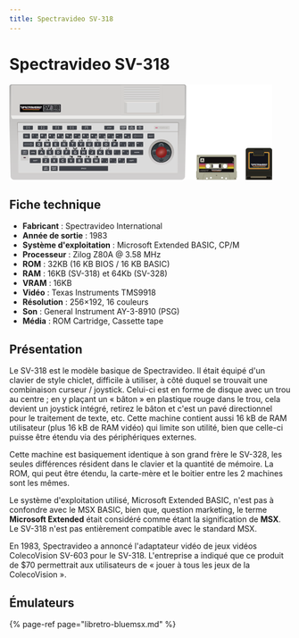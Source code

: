 ```yaml
---
title: Spectravideo SV-318
---
```


# Spectravideo SV-318

![](/migration-images/emulateurs/ordinosaures/spectravideo-sv-318/image%20%28101%29.png)

## Fiche technique

* **Fabricant** : Spectravideo International
* **Année de sortie** : 1983
* **Système d'exploitation** : Microsoft Extended BASIC, CP/M
* **Processeur** : Zilog Z80A @ 3.58 MHz
* **ROM** : 32KB \(16 KB BIOS / 16 KB BASIC\)
* **RAM** : 16KB \(SV-318\) et 64Kb \(SV-328\)
* **VRAM** : 16KB
* **Vidéo** : Texas Instruments TMS9918
* **Résolution** : 256×192, 16 couleurs
* **Son** : General Instrument AY-3-8910 \(PSG\)
* **Média** : ROM Cartridge, Cassette tape

## Présentation

Le SV-318 est le modèle basique de Spectravideo. Il était équipé d'un clavier de style chiclet, difficile à utiliser, à côté duquel se trouvait une combinaison curseur / joystick. Celui-ci est en forme de disque avec un trou au centre ; en y plaçant un « bâton » en plastique rouge dans le trou, cela devient un joystick intégré, retirez le bâton et c'est un pavé directionnel pour le traitement de texte, etc. Cette machine contient aussi 16 kB de RAM utilisateur \(plus 16 kB de RAM vidéo\) qui limite son utilité, bien que celle-ci puisse être étendu via des périphériques externes.

Cette machine est basiquement identique à son grand frère le SV-328, les seules différences résident dans le clavier et la quantité de mémoire. La ROM, qui peut être étendu, la carte-mère et le boitier entre les 2 machines sont les mêmes.

Le système d'exploitation utilisé, Microsoft Extended BASIC, n'est pas à confondre avec le MSX BASIC, bien que, question marketing, le terme **Microsoft Extended** était considéré comme étant la signification de **MSX**. Le SV-318 n'est pas entièrement compatible avec le standard MSX.

En 1983, Spectravideo a annoncé l'adaptateur vidéo de jeux vidéos ColecoVision SV-603 pour le SV-318. L'entreprise a indiqué que ce produit de $70 permettrait aux utilisateurs de « jouer à tous les jeux de la ColecoVision ».

## Émulateurs

{% page-ref page="libretro-bluemsx.md" %}





